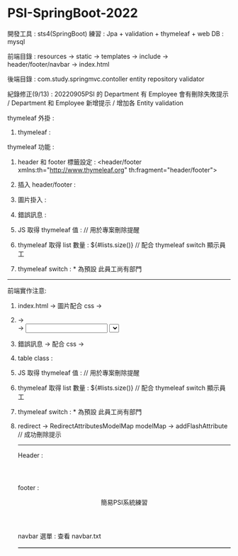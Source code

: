 # PSI-SpringBoot-2022
開發工具 : sts4(SpringBoot)
練習     : Jpa + validation + thymeleaf + web 
DB       : mysql

前端目錄 : resources -> static
                     -> templates -> include -> header/footer/navbar
                                  -> index.html

後端目錄 : com.study.springmvc.contoller
                               entity
							   repository
							   validator

紀錄修正(9/13) : 20220905PSI 的 Department 有 Employee 會有刪除失敗提示 / Department 和 Employee 新增提示 / 增加各 Entity validation

thymeleaf 外掛 :
 1. thymeleaf : <html xmlns:th="http://www.thymeleaf.org">

thymeleaf 功能 :
 1. header 和 footer 標籤設定 : <header/footer xmlns:th="http://www.thymeleaf.org" th:fragment="header/footer">
 2. 插入 header/footer : <div th:include="html名稱 :: 標籤名稱"></div>
 3. 圖片掛入 :  <img class="img-fluid" th:src="@{/image/psi_table.png}">
 4. 錯誤訊息 :  <span class="fieldError" th:if="${#fields.hasErrors('*{name}')}" th:errors="*{name}"></span>
 5. JS 取得 thymeleaf 值 :  // 用於專案刪除提醒
      <script th:inline="javascript">
        var message = /*[[${message}]]*/ // 此行
        console.log(message);
        if(message != null){
    	  alert(message);
        }
      </script> 

 6. thymeleaf 取得 list 數量 : ${#lists.size()} // 配合 thymeleaf switch 顯示員工
 
 7. thymeleaf switch : * 為預設
      <span  th:switch="${#lists.size(dept.employees)}">
        <span th:case="0">此員工尚有部門</span>
         <span th:case="*">
          <span th:each="e:${dept.employees}">
           <a th:href="@{/employee/{id}(id=${e.id})}" th:text="${e.name}"></a>
          </span>
         </span>
      </span> 
-------------------------------------------------------------------------------------------------------------------
前端實作注意:
 1. index.html -> 圖片配合 css -> <img class="img-responsive" th:src="@{/image/psi_table.png}">
                    <style type="text/css">
		              .img-responsive {
		              display: block;
		              height: auto;
		              max-width: 100%;
		                              }
	                </style> 

 2. <form class = "form-horizontal"> -> <div class="form-group"> -> <input class="form-control">  
    <select class="form-control select2"> 
	
 3. 錯誤訊息 -> 配合 css -> <span class="fieldError" th:if="${#fields.hasErrors('*{name}')}" th:errors="*{name}"></span>
                  <style type="text/css">
	                .fieldError{color: red;}
                  </style> 
 4. table class : <table border="1" class="table table-striped table-responsive-md">	

 5. JS 取得 thymeleaf 值 :  // 用於專案刪除提醒
      <script th:inline="javascript">
        var message = /*[[${message}]]*/ // 此行
        console.log(message);
        if(message != null){
    	  alert(message); 
        }
      </script> 

 6. thymeleaf 取得 list 數量 : ${#lists.size()} // 配合 thymeleaf switch 顯示員工
 
 7. thymeleaf switch : * 為預設
      <span  th:switch="${#lists.size(dept.employees)}">
        <span th:case="0">此員工尚有部門</span>
         <span th:case="*">
          <span th:each="e:${dept.employees}">
           <a th:href="@{/employee/{id}(id=${e.id})}" th:text="${e.name}"></a>
          </span>
         </span>
      </span> 

 8. redirect -> RedirectAttributesModelMap modelMap -> addFlashAttribute // 成功刪除提示
 
------------------------------------------------------------------------------------------------------------------- 
 Header :
  <header xmlns:th="http://www.thymeleaf.org" th:fragment="header">
	<script src="https://ajax.googleapis.com/ajax/libs/jquery/2.1.1/jquery.min.js"></script>
	<script src="https://maxcdn.bootstrapcdn.com/bootstrap/3.3.6/js/bootstrap.min.js"></script>
	<link href="https://maxcdn.bootstrapcdn.com/bootstrap/3.3.6/css/bootstrap.min.css" rel="stylesheet"/>	
  </header>

footer :
  <header xmlns:th="http://www.thymeleaf.org" th:fragment="footer">
	<p />
  	<div style="text-align:center">簡易PSI系統練習</div>
  </header>

navbar 選單 : 查看 navbar.txt 
